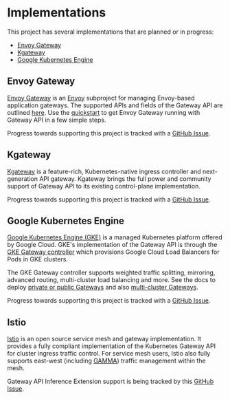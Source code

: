 # Implementations

This project has several implementations that are planned or in progress:

* [Envoy Gateway][1]
* [Kgateway][2]
* [Google Kubernetes Engine][3]

[1]:#envoy-gateway
[2]:#kgateway
[3]:#google-kubernetes-engine

## Envoy Gateway

[Envoy Gateway][eg-home] is an [Envoy][envoy-org] subproject for managing
Envoy-based application gateways. The supported APIs and fields of the Gateway
API are outlined [here][eg-supported]. Use the [quickstart][eg-quickstart] to
get Envoy Gateway running with Gateway API in a few simple steps.

Progress towards supporting this project is tracked with a [GitHub
Issue](https://github.com/envoyproxy/gateway/issues/4423).

[eg-home]:https://gateway.envoyproxy.io/
[envoy-org]:https://github.com/envoyproxy
[eg-supported]:https://gateway.envoyproxy.io/docs/tasks/quickstart/
[eg-quickstart]:https://gateway.envoyproxy.io/docs/tasks/quickstart

## Kgateway

[Kgateway](https://kgateway.dev/) is a feature-rich, Kubernetes-native
ingress controller and next-generation API gateway. Kgateway brings the
full power and community support of Gateway API to its existing control-plane
implementation.

Progress towards supporting this project is tracked with a [GitHub
Issue](https://github.com/kgateway-dev/kgateway/issues/10411).

## Google Kubernetes Engine

[Google Kubernetes Engine (GKE)][gke] is a managed Kubernetes platform offered
by Google Cloud. GKE's implementation of the Gateway API is through the [GKE
Gateway controller][gke-gateway] which provisions Google Cloud Load Balancers
for Pods in GKE clusters.

The GKE Gateway controller supports weighted traffic splitting, mirroring,
advanced routing, multi-cluster load balancing and more. See the docs to deploy
[private or public Gateways][gke-gateway-deploy] and also [multi-cluster
Gateways][gke-multi-cluster-gateway].

Progress towards supporting this project is tracked with a [GitHub
Issue](https://github.com/GoogleCloudPlatform/gke-gateway-api/issues/20).

[gke]:https://cloud.google.com/kubernetes-engine
[gke-gateway]:https://cloud.google.com/kubernetes-engine/docs/concepts/gateway-api
[gke-gateway-deploy]:https://cloud.google.com/kubernetes-engine/docs/how-to/deploying-gateways
[gke-multi-cluster-gateway]:https://cloud.google.com/kubernetes-engine/docs/how-to/deploying-multi-cluster-gateways

## Istio

[Istio](https://istio.io/) is an open source service mesh and gateway implementation.
It provides a fully compliant implementation of the Kubernetes Gateway API for cluster ingress traffic control. 
For service mesh users, Istio also fully supports east-west (including [GAMMA](https://gateway-api.sigs.k8s.io/mesh/)) traffic management within the mesh.

Gateway API Inference Extension support is being tracked by this [GitHub
Issue](https://github.com/istio/istio/issues/55768).
